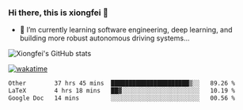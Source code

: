 ### Hi there, this is xiongfei 👋


- 🌱 I’m currently learning software engineering, deep learning, and building more robust autonomous driving systems...

<!--
**X1on9f31/X1on9f31** is a ✨ _special_ ✨ repository because its `README.md` (this file) appears on your GitHub profile.
Here are some ideas to get you started:
-->

![Xiongfei's GitHub stats](https://github-readme-stats.vercel.app/api?username=X1on9f31)


[![wakatime](https://wakatime.com/badge/user/9e8d5516-d162-43e7-9563-87295d455a71.svg)](https://wakatime.com/@9e8d5516-d162-43e7-9563-87295d455a71)

<!--START_SECTION:waka-->

```txt
Other        37 hrs 45 mins  ██████████████████████▒░░   89.26 %
LaTeX        4 hrs 18 mins   ██▓░░░░░░░░░░░░░░░░░░░░░░   10.19 %
Google Doc   14 mins         ░░░░░░░░░░░░░░░░░░░░░░░░░   00.56 %
```

<!--END_SECTION:waka-->

